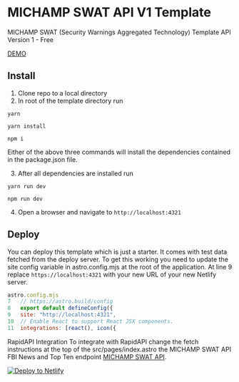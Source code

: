 # MICHAMP SWAT API V1 Template
MICHAMP SWAT (Security Warnings Aggregated Technology) Template API Version 1 - Free

[DEMO](https://mellow-florentine-d6077c.netlify.app/)

Install 
--
1. Clone repo to a local directory
2. In root of the template directory run 

```yarn``` 

```yarn install``` 

```npm i```

Either of the above three commands will install the dependencies contained in the package.json file.
 
3. After all dependencies are installed run 

```yarn run dev```

```npm run dev```
 
 4. Open a browser and navigate to ```http://localhost:4321```
 
Deploy
--
You can deploy this template which is just a starter. It comes with test data fetched from the deploy server. To get this working you need to update the site config variable in astro.config.mjs at the root of the application. 
At line 9 replace ```https://localhost:4321``` with your new URL of your new Netlify server.

```javascript 
astro.config.mjs
7   // https://astro.build/config
8   export default defineConfig({
9   site: "http://localhost:4321",
10  // Enable React to support React JSX components.
11  integrations: [react(), icon({

```
RapidAPI Integration
To integrate with RapidAPI change the fetch instructions at the top of the src/pages/index.astro the MICHAMP SWAT API FBI News and Top Ten endpoint [MICHAMP SWAT API](https://rapidapi.com/michamp/api/michamp-swat).


[![Deploy to Netlify](https://www.netlify.com/img/deploy/button.svg)](https://app.netlify.com/start/deploy?repository=https://github.com/michamp/michampswat-apiv1)

